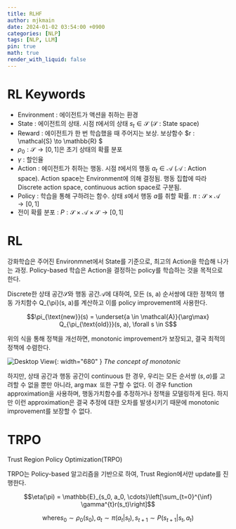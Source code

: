 ```yaml
---
title: RLHF
author: mjkmain
date: 2024-01-02 03:54:00 +0900
categories: [NLP]
tags: [NLP, LLM]
pin: true
math: true
render_with_liquid: false
---
```



# RL Keywords
- Environment : 에이전트가 액션을 취하는 환경
- State : 에이전트의 상태. 시점 $t$에서의 상태 $s_t \in \mathcal{S}$ ($\mathcal{S}$ : State space)
- Reward : 에이전트가 한 번 학습했을 때 주어지는 보상. 보상함수 $r : \mathcal{S} \to \mathbb{R} $
- $\rho_0 : \mathcal{S} \to [0, 1]$은 초기 상태의 확률 분포
- $\gamma$ : 할인율 
- Action : 에이전트가 취하는 행동. 시점 $t$에서의 행동 $a_t \in \mathcal{A}$ ($\mathcal{A}$ : Action space). Action space는 Environment에 의해 결정됨. 행동 집합에 따라 Discrete action space, continuous action space로 구분됨.
- Policy : 학습을 통해 구하려는 함수. 상태 $s$에서 행동 $a$를 취할 확률. $\pi : \mathcal{S} \times \mathcal{A} \to [0, 1]$
- 전이 확률 분포 : $P : \mathcal{S} \times \mathcal{A} \times \mathcal{S} \to [0, 1]$

# RL
강화학습은 주어진 Environmnet에서 State를 기준으로, 최고의 Action을 학습해 나가는 과정. 
Policy-based 학습은 Action을 결정하는 policy를 학습하는 것을 목적으로 한다.

Discrete한 상태 공간$\mathcal{S}$와 행동 공간$\mathcal{A}$에 대하여, 모든 (s, a) 순서쌍에 대한 정책의 행동 가치함수 Q_{\pi}(s, a)를 계산하고 이를 policy improvement에 사용한다. 

$$\pi_{\text{new}}(s) = \underset{a \in \mathcal{A}}{\arg\max} Q_{\pi_{\text{old}}}(s, a), \forall s \in S$$

위의 식을 통해 정책을 개선하면, monotonic improvement가 보장되고, 결국 최적의 정책에 수렴한다.

![Desktop View](https://github.com/mjkmain/blog-image/assets/72269271/4c2c98fc-210b-49f4-b970-6cc125b8be28){: width="680" } 
_The concept of monotonic_

하지만, 상태 공간과 행동 공간이 continuous 한 경우, 우리는 모든 순서쌍 $(s, a)$를 고려할 수 없을 뿐만 아니라, $\arg\max$ 또한 구할 수 없다. 이 경우 function approximation을 사용하며, 행동가치함수를 추정하거나 정책을 모델링하게 된다. 하지만 이런 approximation은 결국 추정에 대한 오차를 발생시키기 때문에 monotonic improvement를 보장할 수 없다.



# TRPO
Trust Region Policy Optimization(TRPO)

TRPO는 Policy-based 알고리즘을 기반으로 하여, Trust Region에서만 update를 진행한다.


$$\eta(\pi) = \mathbb{E}_{s_0, a_0, \cdots}\left[\sum_{t=0}^{\inf} \gamma^{t}r(s_t)\right]$$

$$ \text{where} s_0 \sim \rho_0(s_0), a_t \sim \pi(a_t|s_t), s_{t+1} \sim P(s_{t+1} | s_t, a_t)$$